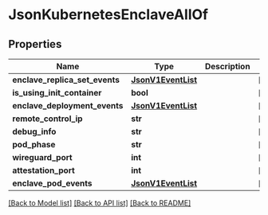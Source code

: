# JsonKubernetesEnclaveAllOf

## Properties
Name | Type | Description | Notes
------------ | ------------- | ------------- | -------------
**enclave_replica_set_events** | [**JsonV1EventList**](JsonV1EventList.md) |  | [optional] 
**is_using_init_container** | **bool** |  | [optional] 
**enclave_deployment_events** | [**JsonV1EventList**](JsonV1EventList.md) |  | [optional] 
**remote_control_ip** | **str** |  | [optional] 
**debug_info** | **str** |  | [optional] 
**pod_phase** | **str** |  | [optional] 
**wireguard_port** | **int** |  | [optional] 
**attestation_port** | **int** |  | [optional] 
**enclave_pod_events** | [**JsonV1EventList**](JsonV1EventList.md) |  | [optional] 

[[Back to Model list]](../README.md#documentation-for-models) [[Back to API list]](../README.md#documentation-for-api-endpoints) [[Back to README]](../README.md)


